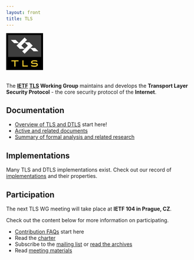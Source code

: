 ```yaml
---
layout: front
title: TLS
---
```


<div class="row">
    <div class="jumbotron">
        <div class="container">
            <div class="row">
                <div class="col-sm-2">
                    <img src="/assets/img/TLS-Badge-Files/svg/TLS-Badge-Color-RGB.svg" height="100">
                </div>
                <div class="col-sm-10">
                    <p class="lead"><br>The <strong><a href="http://www.ietf.org/">IETF</a> <a href="http://www.ietf.org/wg/tls">TLS</a> Working Group</strong> maintains and develops the <strong>Transport Layer Security Protocol</strong> - the core security protocol of the <strong>Internet</strong>.</p>
                </div>
            </div>
        </div>
    </div>
</div>

<div class="row">
    <div class="col-sm-4">
        <h2>Documentation</h2>
        <ul>
            <li><a href="#">Overview of TLS and DTLS</a> <span class="label label-success">start here!</span></li>
            <li><a href="https://datatracker.ietf.org/wg/tls/documents/">Active and related documents</a></li>
            <li><a href="#">Summary of formal analysis and related research</a></li>
        </ul>
    </div>
    <div class="col-sm-4">
        <h2>Implementations</h2>
        <p>Many TLS and DTLS implementations exist. Check out our record of
            <a href="#">implementations</a> and their properties.</p>
    </div>
    <!-- <div class="col-sm-3">
        <h2>Active Work</h2>
        <ul>
            <li><a href="https://datatracker.ietf.org/doc/draft-ietf-tls-certificate-compression/">TLS Certificate Compression</a></li>
            <li><a href="https://datatracker.ietf.org/doc/draft-ietf-tls-dtls-connection-id/">Connection Identifiers for DTLS 1.2</a></li>
            <li><a href="https://datatracker.ietf.org/doc/draft-ietf-tls-dtls13/">The Datagram Transport Layer Security (DTLS) Protocol Version 1.3</a></li>
            <li><a href="https://datatracker.ietf.org/doc/draft-ietf-tls-esni/">Encrypted Server Name Indication for TLS 1.3</a></li>
            <li><a href="https://datatracker.ietf.org/doc/draft-ietf-tls-exported-authenticator/">Exported Authenticators in TLS</a></li>
            <li><a href="https://datatracker.ietf.org/doc/draft-ietf-tls-grease/">Applying GREASE to TLS Extensibility</a></li>
            <li><a href="https://datatracker.ietf.org/doc/draft-ietf-tls-oldversions-deprecate/">Deprecating TLSv1.0 and TLSv1.1</a></li>
            <li><a href="https://datatracker.ietf.org/doc/draft-ietf-tls-sni-encryption/">Issues and Requirements for SNI Encryption in TLS</a></li>
            <li><a href="https://datatracker.ietf.org/doc/draft-ietf-tls-subcerts/">Delegated Credentials for TLS</a></li>
            <li><a href="https://datatracker.ietf.org/doc/draft-ietf-tls-ticketrequests/">TLS Ticket Requests</a></li>
        </ul>
    </div> -->
    <div class="col-sm-4">
        <h2>Participation</h2>
        <p>The next TLS WG meeting will take place at <strong>IETF 104 in Prague, CZ</strong>.</p>
        <p>Check out the content below for more information on participating.</p>
        <ul>
            <li><a href="https://github.com/tlswg/wiki/blob/master/CONTRIBUTING.md">Contribution FAQs</a> <span class="label label-success">start here</span></li>
            <li>Read the <a href="https://datatracker.ietf.org/wg/tls/charter/">charter</a></li>
            <li>Subscribe to the <a href="https://www.ietf.org/mailman/listinfo/tls">mailing list</a> or <a href="https://mailarchive.ietf.org/arch/browse/tls/">read the archives</a></li>
            <li>Read <a href="https://github.com/tlswg/wg-materials">meeting materials</a></li>
        </ul>
    </div>
</div>